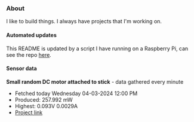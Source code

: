 ### About
I like to build things. I always have projects that I'm working on.

#### Automated updates
This README is updated by a script I have running on a Raspberry Pi, can see the repo [here](https://github.com/jdc-cunningham/raspi-git-repo-updater).

#### Sensor data


**Small random DC motor attached to stick** - data gathered every minute
- Fetched today Wednesday 04-03-2024 12:00 PM
- Produced: 257.992 mW
- Highest: 0.093V 0.0029A
- [Project link](https://github.com/jdc-cunningham/turbine-raspi)
